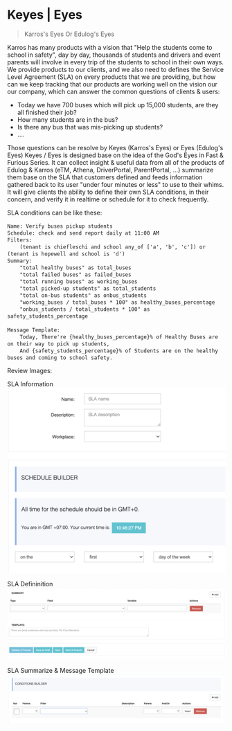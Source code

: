 # Keyes | Eyes

> Karros's Eyes Or Edulog's Eyes

Karros has many products with a vision that "Help the students come to school in safety", day by day, thousands of students and drivers and event parents will involve in every trip of the students to school in their own ways. We provide products to our clients, and we also need to defines the Service Level Agreement (SLA) on every products that we are providing, but how can we keep tracking that our products are working well on the vision our our company, which can answer the common questions of clients & users:

- Today we have 700 buses which will pick up 15,000 students, are they all finished their job?
- How many students are in the bus?
- Is there any bus that was mis-picking up students?
- ....

Those questions can be resolve by Keyes (Karros's Eyes) or Eyes (Edulog's Eyes)
Keyes / Eyes is designed base on the idea of the God's Eyes in Fast & Furious Series. It can collect insight & useful data from all of the products of Edulog & Karros (eTM, Athena, DriverPortal, ParentPortal, ...) summarize them base on the SLA that customers defined and feeds information gathered back to its user "under four minutes or less" to use to their whims.
It will give clients the ability to define their own SLA conditions, in their concern, and verify it in realtime or schedule for it to check frequently.

SLA conditions can be like these:

    Name: Verify buses pickup students
    Schedule: check and send report daily at 11:00 AM
    Filters:
    	(tenant is chiefleschi and school any_of ['a', 'b', 'c']) or (tenant is hopewell and school is 'd')
    Summary:
    	"total healthy buses" as total_buses
    	"total failed buses" as failed_buses
    	"total running buses" as working_buses
    	"total picked-up students" as total_students
    	"total on-bus students" as onbus_students
    	"working_buses / total_buses * 100" as healthy_buses_percentage
    	"onbus_students / total_students * 100" as safety_students_percentage

    Message Template:
    	Today, There're {healthy_buses_percentage}% of Healthy Buses are on their way to pick up students,
    	And {safety_students_percentage}% of Students are on the healthy buses and coming to school safety.

Review Images:

SLA Information
![SLA Information](./image/sla_info.png)

SLA Defininition
![SLA Definition](./image/sla_def.png)

SLA Summarize & Message Template
![SLA Definition](./image/sla_sum.png)
